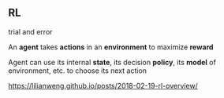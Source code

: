 ---
---
## RL

trial and error

An **agent** takes **actions** in an **environment** to maximize **reward**

Agent can use its internal **state**, its decision **policy**, its **model** of environment, etc. to choose its next action

<https://lilianweng.github.io/posts/2018-02-19-rl-overview/>
